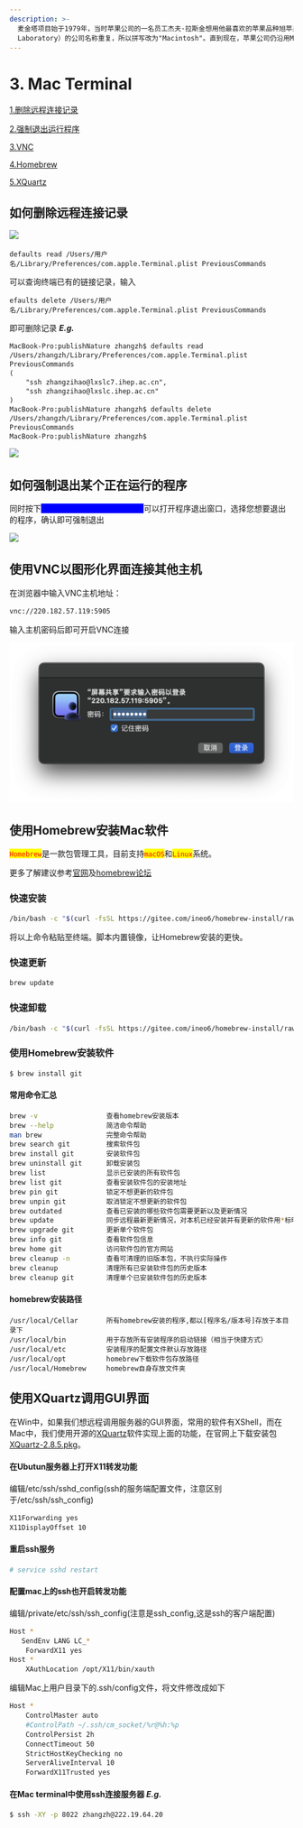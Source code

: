 ```yaml
---
description: >-
  麦金塔项目始于1979年，当时苹果公司的一名员工杰夫·拉斯金想用他最喜欢的苹果品种旭苹果（McIntosh）来命名这台电脑，但由于法律原因，为了避免与一家音响制造商“McIntosh”（McIntosh
  Laboratory）的公司名称重复，所以拼写改为"Macintosh"。直到现在，苹果公司仍沿用Mac来命名其所设计生产的个人电脑。
---
```


# 3. Mac Terminal

[1.删除远程连接记录](3.-mac-terminal.md#ru-he-shan-chu-yuan-cheng-lian-jie-ji-lu)

[2.强制退出运行程序](3.-mac-terminal.md#ru-he-qiang-zhi-tui-chu-mou-ge-zheng-zai-yun-hang-de-cheng-xu)

[3.VNC](3.-mac-terminal.md#shi-yong-vnc-yi-tu-xing-hua-jie-mian-lian-jie-qi-ta-zhu-ji)

[4.Homebrew](3.-mac-terminal.md#shi-yong-homebrew-an-zhuang-ruan-jian)

[5.XQuartz](3.-mac-terminal.md#shi-yong-homebrew-an-zhuang-mac-ruan-jian)



## 如何删除远程连接记录

![](https://note.ihep.ac.cn/uploads/110a9d5e-4e69-4225-9b6a-6e36ee67514c.png)

```shell
defaults read /Users/用户名/Library/Preferences/com.apple.Terminal.plist PreviousCommands
```

可以查询终端已有的链接记录，输入

```shell
efaults delete /Users/用户名/Library/Preferences/com.apple.Terminal.plist PreviousCommands
```

即可删除记录 _**E.g.**_

```shell
MacBook-Pro:publishNature zhangzh$ defaults read /Users/zhangzh/Library/Preferences/com.apple.Terminal.plist PreviousCommands
(
    "ssh zhangzihao@lxslc7.ihep.ac.cn",
    "ssh zhangzihao@lxslc.ihep.ac.cn"
)
MacBook-Pro:publishNature zhangzh$ defaults delete /Users/zhangzh/Library/Preferences/com.apple.Terminal.plist PreviousCommands
MacBook-Pro:publishNature zhangzh$ 
```

![](https://note.ihep.ac.cn/uploads/7f489aeb-fd96-432b-b0f3-2778a1666962.png)

## 如何强制退出某个正在运行的程序

同时按下<mark style="color:blue;background-color:blue;">Command+Option(Alt)+Esc</mark>可以打开程序退出窗口，选择您想要退出的程序，确认即可强制退出

![](https://note.ihep.ac.cn/uploads/aac0c130-8282-48ac-8365-69fdb35be798.png)

## 使用VNC以图形化界面连接其他主机

在浏览器中输入VNC主机地址：

```bash
vnc://220.182.57.119:5905
```

输入主机密码后即可开启VNC连接

![](<.gitbook/assets/截屏2023-05-10 12.58.46.png>)

## 使用Homebrew安装Mac软件

<mark style="color:red;">`Homebrew`</mark>是一款包管理工具，目前支持<mark style="color:red;">`macOS`</mark>和<mark style="color:red;">`Linux`</mark>系统。

更多了解建议参考[官网](https://brew.sh)及[homebrew论坛](https://brew.idayer.com)

### **快速安装**

```bash
/bin/bash -c "$(curl -fsSL https://gitee.com/ineo6/homebrew-install/raw/master/install.sh)"
```

将以上命令粘贴至终端。脚本内置镜像，让Homebrew安装的更快。

### **快速更新**

```bash
brew update
```

### **快速卸载**

```bash
/bin/bash -c "$(curl -fsSL https://gitee.com/ineo6/homebrew-install/raw/master/uninstall.sh)"
```

### 使用Homebrew安装软件

```bash
$ brew install git
```

#### 常用命令汇总

```bash
brew -v                 查看homebrew安装版本
brew --help             简洁命令帮助
man brew                完整命令帮助
brew search git         搜索软件包
brew install git        安装软件包
brew uninstall git      卸载安装包
brew list               显示已安装的所有软件包
brew list git           查看安装软件包的安装地址
brew pin git            锁定不想更新的软件包
brew unpin git          取消锁定不想更新的软件包
brew outdated           查看已安装的哪些软件包需要更新以及更新情况
brew update             同步远程最新更新情况，对本机已经安装并有更新的软件用*标明
brew upgrade git        更新单个软件包
brew info git           查看软件包信息
brew home git           访问软件包的官方网站
brew cleanup -n         查看可清理的旧版本包，不执行实际操作
brew cleanup            清理所有已安装软件包的历史版本
brew cleanup git        清理单个已安装软件包的历史版本
```

#### homebrew安装路径

```
/usr/local/Cellar       所有homebrew安装的程序,都以[程序名/版本号]存放于本目录下
/usr/local/bin          用于存放所有安装程序的启动链接（相当于快捷方式）
/usr/local/etc          安装程序的配置文件默认存放路径
/usr/local/opt          homebrew下载软件包存放路径
/usr/local/Homebrew     homebrew自身存放文件夹    
```

## 使用XQuartz调用GUI界面

在Win中，如果我们想远程调用服务器的GUI界面，常用的软件有XShell，而在Mac中，我们使用开源的[XQuartz](https://www.xquartz.org)软件实现上面的功能，在官网上下载安装包[XQuartz-2.8.5.pkg](https://github.com/XQuartz/XQuartz/releases/download/XQuartz-2.8.5/XQuartz-2.8.5.pkg)。

#### **在Ubutun服务器上打开X11转发功能**

编辑/etc/ssh/sshd\_config(ssh的服务端配置文件，注意区别于/etc/ssh/ssh\_config)

```bash
X11Forwarding yes
X11DisplayOffset 10
```

#### **重启ssh服务**

```bash
# service sshd restart 
```

#### **配置mac上的ssh也开启转发功能**

编辑/private/etc/ssh/ssh\_config(注意是ssh\_config,这是ssh的客户端配置)

```bash
Host *
   SendEnv LANG LC_*
    ForwardX11 yes
Host *
    XAuthLocation /opt/X11/bin/xauth
```

编辑Mac上用户目录下的.ssh/config文件，将文件修改成如下

```bash
Host *
    ControlMaster auto
    #ControlPath ~/.ssh/cm_socket/%r@%h:%p
    ControlPersist 2h
    ConnectTimeout 50
    StrictHostKeyChecking no
    ServerAliveInterval 10
    ForwardX11Trusted yes
```

#### 在Mac terminal中使用ssh连接服务器 _**E.g.**_

```bash
$ ssh -XY -p 8022 zhangzh@222.19.64.20
```
